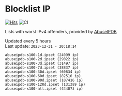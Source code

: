 # Blocklist IP

[![Hits](https://hits.seeyoufarm.com/api/count/incr/badge.svg?url=https%3A%2F%2Fgithub.com%2Fborestad%2Fblocklist-ip%2F&count_bg=%2379C83D&title_bg=%23555555&icon=&icon_color=%23E7E7E7&title=hits&edge_flat=false)](https://hits.seeyoufarm.com)  ![CI](https://img.shields.io/github/workflow/status/borestad/blocklist-ip/CI?style=flat-square)

Lists with worst IPv4 offenders, provided by [AbuseIPDB](https://www.abuseipdb.com/)

<!-- FOOTER-PLACEHOLDER -->
Updated every 5 hours<br>
Last update: `2023-12-31 - 20:18:14`
```
abuseipdb-s100-1d.ipset (24099 ip)
abuseipdb-s100-2d.ipset (29022 ip)
abuseipdb-s100-3d.ipset (31497 ip)
abuseipdb-s100-7d.ipset (38837 ip)
abuseipdb-s100-30d.ipset (60834 ip)
abuseipdb-s100-60d.ipset (82510 ip)
abuseipdb-s100-90d.ipset (107416 ip)
abuseipdb-s100-120d.ipset (131389 ip)
abuseipdb-s100-all.ipset (444073 ip)
```
